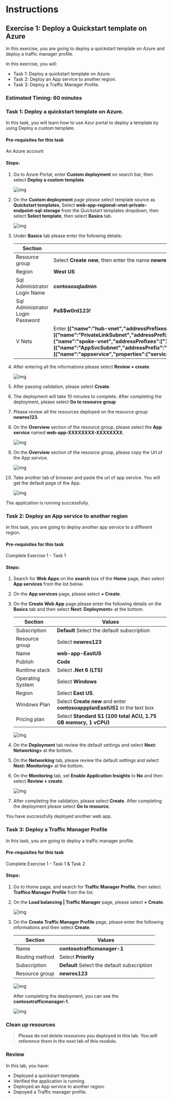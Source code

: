 # Instructions

## Exercise 1: Deploy a Quickstart template on Azure 

In this exercise, you are going to deploy a quickstart template on Azure and deploy a traffic manager profile.

In this exercise, you will:

+ Task 1: Deploy a quickstart template on Azure.
+ Task 2: Deploy an App service to another region.
+ Task 3: Deploy a Traffic Manager Profile.

### Estimated Timing: 60 minutes

### Task 1: Deploy a quickstart template on Azure.

In this task, you will learn how to use Azur portal to deploy a template by using Deploy a custom template.

#### Pre-requisites for this task

An Azure account

#### Steps:

1. Go to Azure Portal, enter **Custom deployment** on search bar, then select **Deploy a custom template**.

    ![img](../media/depl1.png)

2. On the **Custom deployment** page please select template source as **Quickstart templates**, Select **web-app-regional-vnet-private-endpoint-sql-storage** from the Quickstart templates dropdown, then select **Select template**, then select **Basics** tab.

    ![img](../media/depl2a.png)

3. Under **Basics** tab please enter the following details:

    | Section | Values |
    | ------- | ------ |
    | Resource group | Select **Create new**, then enter the name **newres123**, then click **Ok**. |
    | Region |  **West US** |
    | Sql Administrator Login Name | **contososqladmin** |
    | Sql Administrator Login Password | **Pa$$w0rd123!** |
    | V Nets | Enter **[{"name":"hub-vnet","addressPrefixes":["10.1.0.0/16"],"subnets":[{"name":"PrivateLinkSubnet","addressPrefix":"10.1.1.0/24","udrName":null,"nsgName":null,"delegations":null,"privateEndpointNetworkPolicies":"Disabled","privateLinkServiceNetworkPolicies":"Enabled"}]},{"name":"spoke-vnet","addressPrefixes":["10.2.0.0/16"],"subnets":[{"name":"AppSvcSubnet","addressPrefix":"10.2.1.0/24","udrName":null,"nsgName":null,"privateEndpointNetworkPolicies":"Enabled","privateLinkServiceNetworkPolicies":"Enabled","delegations":[{"name":"appservice","properties":{"serviceName":"Microsoft.Web/serverFarms"}}]}]}]** |
    
    
 4. After entering all the informations please select **Review + create**.    
    
    ![img](../media/depl4a.png)      

5. After passing validation, please select **Create**.

6. The deployment will take 10 minutes to complete. After completing the deployment, please select **Go to resource group**

7. Please review all the resources deployed on the resource group **newres123**.

8. On the **Overview** section of the resource group, please select the **App service** named **web-app-XXXXXXXX-XXXXXXXX**.

    ![img](../media/depl5a.png)

9. On the **Overview** section of the  resource group, please copy the Url of the App service.

    ![img](../media/depl6a.png)

10. Take another tab of browser and paste the url of app service. You will get the default page of the App.

    ![img](../media/depl7.png)

The application is running successfully.

### Task 2: Deploy an App service to another region

In this task, you are going to deploy another app service to a different region.

#### Pre-requisites for this task

Complete Exercise 1 - Task 1

#### Steps:

1. Search for **Web Apps** on the **search** box of the **Home** page, then select **App services** from the list below.

2. On the **App services** page, please select **+ Create**.

3. On the **Create Web App** page please enter the following details on the **Basics** tab and then select **Next: Deployment>** at the bottom.

    | Section | Values |
    | ------- | ------ |
    | Subscription | **Default** Select the default subscription |
    | Resource group | Select **newres123** |
    | Name | **web-app-EastUS** |
    | Publish | **Code** |
    | Runtime stack | Select **.Net 6 (LTS)** |
    | Operating System | Select **Windows** |
    | Region | Select **East US**. |
    | Windows Plan | Select **Create new** and enter **contosoappplanEastUS1** in the text box |
    | Pricing plan | Select **Standard S1 (100 total ACU, 1.75 GB memory, 1 vCPU)** |

    ![img](../media/webap1.png)

4. On the **Deployment** tab review the default settings and select **Next: Networking>** at the bottom.

5. On the **Networking** tab, please review the default settings and select **Next: Monitoring>** at the bottom.

6. On the **Monitoring** tab, set **Enable Application Insights** to **No** and then select **Review + create**.

    ![img](../media/webap2.png)

7. After completing the validation, please select **Create**. After completing the deployment please select **Go to resource**.

You have successfully deployed another web app.

### Task 3: Deploy a Traffic Manager Profile

In this task, you are going to deploy a traffic manager profile.

#### Pre-requisites for this task

Complete Exercise 1 - Task 1 & Task 2

#### Steps:

1. Go to Home page, and search for **Traffic Manager Profile**, then select **Traffice Manager Profile** from the list.

2. On the **Load balancing | Traffic Manager** page, please select **+ Create**.

    ![img](../media/trafp1.png)

3. On the **Create Traffic Manager Profile** page, please enter the following informations and then select **Create**. 

    | Section | Values |
    | ------- | ------ |
    | Name | **contosotrafficmanager-1**  |
    | Routing method | Select **Priority** |
    | Subscription | **Default** Select the default subscription |
    | Resource group | **newres123** |

    ![img](../media/trafp2.png)

    After completing the deployment, you can see the **contosotrafficmanager-1**.

    ![img](../media/trafp3.png)

### Clean up resources

>**Please do not delete resources you deployed in this lab. You will reference them in the next lab of this module.**

### Review

In this lab, you have:

   - Deployed a quickstart template.
   - Verified the application is running.
   - Deployed an App service to another region.
   - Depoyed a Traffic manager profile.
    
